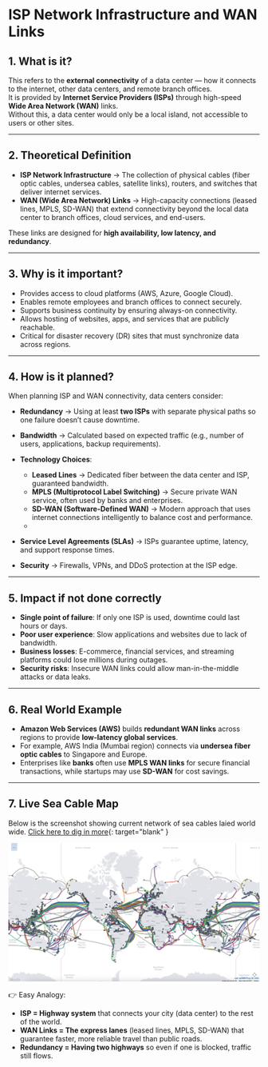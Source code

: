 # ISP Network Infrastructure and WAN Links

## 1. What is it?  
This refers to the **external connectivity** of a data center — how it connects to the internet, other data centers, and remote branch offices.  
It is provided by **Internet Service Providers (ISPs)** through high-speed **Wide Area Network (WAN)** links.  
Without this, a data center would only be a local island, not accessible to users or other sites.

---

## 2. Theoretical Definition  
- **ISP Network Infrastructure** → The collection of physical cables (fiber optic cables, undersea cables, satellite links), routers, and switches that deliver internet services.  
- **WAN (Wide Area Network) Links** → High-capacity connections (leased lines, MPLS, SD-WAN) that extend connectivity beyond the local data center to branch offices, cloud services, and end-users.  

These links are designed for **high availability, low latency, and redundancy**.

---

## 3. Why is it important?  
- Provides access to cloud platforms (AWS, Azure, Google Cloud).  
- Enables remote employees and branch offices to connect securely.  
- Supports business continuity by ensuring always-on connectivity.  
- Allows hosting of websites, apps, and services that are publicly reachable.  
- Critical for disaster recovery (DR) sites that must synchronize data across regions.  

---

## 4. How is it planned?  

When planning ISP and WAN connectivity, data centers consider:  

- **Redundancy** → Using at least **two ISPs** with separate physical paths so one failure doesn’t cause downtime.  
- **Bandwidth** → Calculated based on expected traffic (e.g., number of users, applications, backup requirements).  
- **Technology Choices**:  

    - **Leased Lines** → Dedicated fiber between the data center and ISP, guaranteed bandwidth.  
    - **MPLS (Multiprotocol Label Switching)** → Secure private WAN service, often used by banks and enterprises.  
    - **SD-WAN (Software-Defined WAN)** → Modern approach that uses internet connections intelligently to balance cost and performance.  
    - 
- **Service Level Agreements (SLAs)** → ISPs guarantee uptime, latency, and support response times.  
- **Security** → Firewalls, VPNs, and DDoS protection at the ISP edge.  

---

## 5. Impact if not done correctly  
- **Single point of failure**: If only one ISP is used, downtime could last hours or days.  
- **Poor user experience**: Slow applications and websites due to lack of bandwidth.  
- **Business losses**: E-commerce, financial services, and streaming platforms could lose millions during outages.  
- **Security risks**: Insecure WAN links could allow man-in-the-middle attacks or data leaks.  

---

## 6. Real World Example  
- **Amazon Web Services (AWS)** builds **redundant WAN links** across regions to provide **low-latency global services**.  
- For example, AWS India (Mumbai region) connects via **undersea fiber optic cables** to Singapore and Europe.  
- Enterprises like **banks** often use **MPLS WAN links** for secure financial transactions, while startups may use **SD-WAN** for cost savings.  

---

## 7. Live Sea Cable Map

Below is the screenshot showing current network of sea cables laied world wide. [Click here to dig in more](https://www.submarinecablemap.com/){: target="blank" }

![Sea Cable Map](../../assets/images/sea-cables.png)

👉 Easy Analogy:  
- **ISP = Highway system** that connects your city (data center) to the rest of the world.  
- **WAN Links = The express lanes** (leased lines, MPLS, SD-WAN) that guarantee faster, more reliable travel than public roads.  
- **Redundancy = Having two highways** so even if one is blocked, traffic still flows.  
